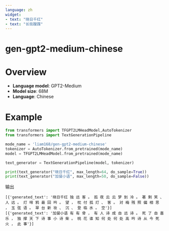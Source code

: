 ```yaml
---
language: zh
widget:
- text: "晓日千红"
- text: "长街躞蹀"
---
```



# gen-gpt2-medium-chinese


# Overview

- **Language model**: GPT2-Medium
- **Model size**: 68M 
- **Language**: Chinese

# Example

```python
from transformers import TFGPT2LMHeadModel,AutoTokenizer
from transformers import TextGenerationPipeline

mode_name = 'liam168/gen-gpt2-medium-chinese'
tokenizer = AutoTokenizer.from_pretrained(mode_name)
model = TFGPT2LMHeadModel.from_pretrained(mode_name)

text_generator = TextGenerationPipeline(model, tokenizer)

print(text_generator("晓日千红", max_length=64, do_sample=True))
print(text_generator("加餐小语", max_length=50, do_sample=False))
```
输出
```text
[{'generated_text': '晓日千红 独 远 客 。 孤 夜 云 云 梦 到 冷 。 著 剩 笑 、 人 远 。 灯 啼 鸦 最 回 吟 。 望 ， 枕 付 孤 灯 、 客 。 对 梅 残 照 偏 相 思 ， 玉 弦 语 。 翠 台 新 妆 、 沉 、 登 临 水 。 空'}]
[{'generated_text': '加餐小语 有 有 骨 ， 有 人 诗 成 自 远 诗 。 死 了 自 喜 乐 ， 独 撑 天 下 诗 事 小 诗 柴 。 桃 花 谁 知 何 处 何 处 高 吟 诗 从 今 死 火 ， 此 事'}]
```
